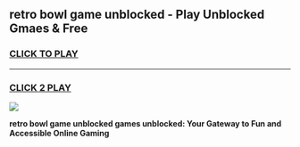 
## retro bowl game unblocked - Play Unblocked Gmaes & Free
<h3>
<a href="https://news.freeplayer.one?title=retro_bowl_game_unblocked&ref=23F">CLICK TO PLAY</a></h3>
<hr>

<h3>
<a href="https://news.freeplayer.one?title=retro_bowl_game_unblocked&ref=23F">CLICK 2 PLAY</a>
  
</h3>

<a href="https://news.freeplayer.one?title=retro_bowl_game_unblocked&ref=23F/"><img src="https://clearcache.store/games.png"></a>


**retro bowl game unblocked games unblocked: Your Gateway to Fun and Accessible Online Gaming**
